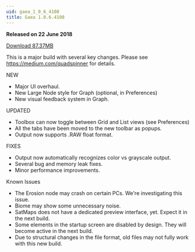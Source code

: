 ```yaml
---
uid: gaea_1_0_6_4108
title: Gaea 1.0.6.4108
---
```



**Released on 22 June 2018**

<a href="http://viridian.quadspinner.com/gaea/Gaea-EAP-4108.exe">Download 87.37MB</a> <br>


<div class="release-note">

This is a major build with several key changes.
Please see https://medium.com/quadspinner for details.

NEW
- Major UI overhaul.
- New Large Node style for Graph (optional, in Preferences)
- New visual feedback system in Graph.

UPDATED
- Toolbox can now toggle between Grid and List views (see Preferences)
- All the tabs have been moved to the new toolbar as popups.
- Output now supports .RAW float format.

FIXES
- Output now automatically recognizes color vs grayscale output.
- Several bug and memory leak fixes.
- Minor performance improvements.

Known Issues
- The Erosion node may crash on certain PCs. We're investigating this issue.
- Biome may show some unnecessary noise.
- SatMaps does not have a dedicated preview interface, yet. Expect it in the next build.
- Some elements in the startup screen are disabled by design. They will become active in the next build.
- Due to structural changes in the file format, old files may not fully work with this new build.

</div>
